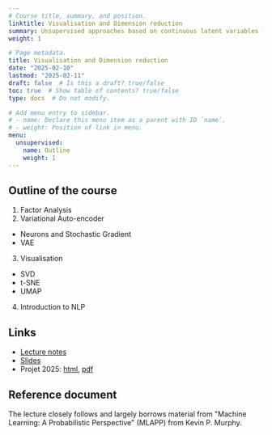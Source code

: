 ```yaml
---
# Course title, summary, and position.
linktitle: Visualisation and Dimension reduction
summary: Unsupervised approaches based on continuous latent variables for dimension reduction and visualisation
weight: 1

# Page metadata.
title: Visualisation and Dimension reduction
date: "2025-02-10"
lastmod: "2025-02-11"
draft: false  # Is this a draft? true/false
toc: true  # Show table of contents? true/false
type: docs  # Do not modify.

# Add menu entry to sidebar.
# - name: Declare this menu item as a parent with ID `name`.
# - weight: Position of link in menu.
menu:
  unsupervised:
    name: Outline
    weight: 1
---
```


## Outline of the course

1. Factor Analysis
2. Variational Auto-encoder 
  - Neurons and Stochastic Gradient
  - VAE 

3.  Visualisation
  - SVD
  - t-SNE
  - UMAP
4. Introduction to NLP


## Links 

 - [Lecture notes](media/Lecture-Dimension-Reduction.pdf)
 - [Slides](media/slides-dimension-reduction.pdf)
 -  Projet 2025: [html](project), [pdf](media/project2025.pdf)


## Reference document
The lecture closely follows and largely borrows material from 
"Machine Learning: A Probabilistic Perspective" (MLAPP) from
Kevin P. Murphy.

